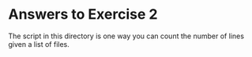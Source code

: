 # Answers to Exercise 2

The script in this directory is one way you can count the number of lines given a list of files.